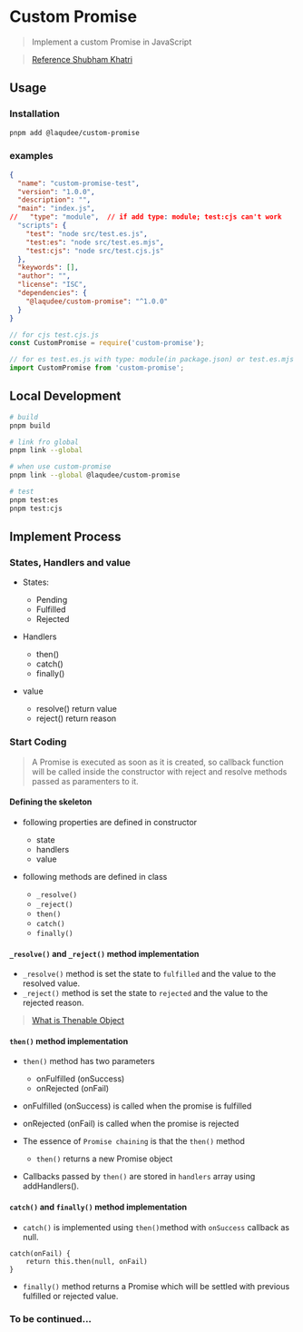 # Custom Promise

> Implement a custom Promise in JavaScript

> [Reference Shubham Khatri](https://medium.com/nerd-for-tech/implement-your-own-promises-in-javascript-68ddaa6a5409)

## Usage

### Installation

```sh
pnpm add @laqudee/custom-promise
```

### examples

```json
{
  "name": "custom-promise-test",
  "version": "1.0.0",
  "description": "",
  "main": "index.js",
//   "type": "module",  // if add type: module; test:cjs can't work
  "scripts": {
    "test": "node src/test.es.js",
    "test:es": "node src/test.es.mjs",
    "test:cjs": "node src/test.cjs.js"
  },
  "keywords": [],
  "author": "",
  "license": "ISC",
  "dependencies": {
    "@laqudee/custom-promise": "^1.0.0"
  }
}
```

```js
// for cjs test.cjs.js
const CustomPromise = require('custom-promise');

// for es test.es.js with type: module(in package.json) or test.es.mjs
import CustomPromise from 'custom-promise';
```

## Local Development

```sh
# build
pnpm build
```

```sh
# link fro global
pnpm link --global

# when use custom-promise
pnpm link --global @laqudee/custom-promise

# test
pnpm test:es
pnpm test:cjs
```

## Implement Process

### States, Handlers and value

- States:

  - Pending
  - Fulfilled
  - Rejected

- Handlers

  - then()
  - catch()
  - finally()

- value
  - resolve() return value
  - reject() return reason

### Start Coding

> A Promise is executed as soon as it is created, so callback function will be called inside the constructor with reject and resolve methods passed as paramenters to it.

#### Defining the skeleton

- following properties are defined in constructor

  - state
  - handlers
  - value

- following methods are defined in class
  - `_resolve()`
  - `_reject()`
  - `then()`
  - `catch()`
  - `finally()`

#### `_resolve()` and `_reject()` method implementation

- `_resolve()` method is set the state to `fulfilled` and the value to the resolved value.
- `_reject()` method is set the state to `rejected` and the value to the rejected reason.

> [What is Thenable Object](https://developer.mozilla.org/en-US/docs/Web/JavaScript/Reference/Global_Objects/Promise#thenables)

#### `then()` method implementation

- `then()` method has two parameters

  - onFulfilled (onSuccess)
  - onRejected (onFail)

- onFulfilled (onSuccess) is called when the promise is fulfilled
- onRejected (onFail) is called when the promise is rejected

- The essence of `Promise chaining` is that the `then()` method

  - `then()` returns a new Promise object

- Callbacks passed by `then()` are stored in `handlers` array using addHandlers().

#### `catch()` and `finally()` method implementation

- `catch()` is implemented using `then()`method with `onSuccess` callback as null.

```
catch(onFail) {
    return this.then(null, onFail)
}
```

- `finally()` method returns a Promise which will be settled with previous fulfilled or rejected value.


### To be continued...